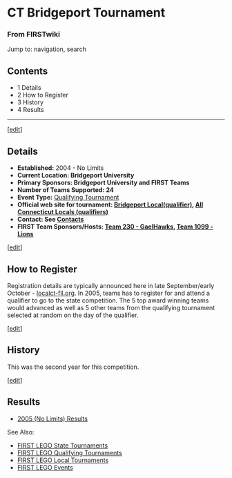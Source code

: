 # CT Bridgeport Tournament

### From FIRSTwiki

Jump to: navigation, search

## Contents

  * 1 Details
  * 2 How to Register
  * 3 History
  * 4 Results  
---  
  
[[edit](/index.php?title=CT_Bridgeport_Tournament&action=edit&section=1 "Edit
section: Details" )]

## Details

  * **Established:** 2004 - No Limits 
  * **Current Location: Bridgeport University**
  * **Primary Sponsors: Bridgeport University and FIRST Teams**
  * **Number of Teams Supported: 24**
  * **Event Type:** [Qualifying Tournament](FLL_Qualifying_Tournament "FLL Qualifying Tournament" )
  * **Official web site for tournament: [Bridgeport Local(qualifier)](http://www.localct-fll.org/BridgeportLocal/BridgeportLocalHome.htm "http://www.localct-fll.org/BridgeportLocal/BridgeportLocalHome.htm" ), [All Connecticut Locals (qualifiers)](http://www.localct-fll.org/ "http://www.localct-fll.org/" )**
  * **Contact: See [Contacts](http://www.localct-fll.org/BridgeportLocal/BridgeportContacts.htm "http://www.localct-fll.org/BridgeportLocal/BridgeportContacts.htm" )**
  * **FIRST Team Sponsors/Hosts: [Team 230 - GaelHawks](230 "230" ), [Team 1099 - Lions](1099 "1099" )**

[[edit](/index.php?title=CT_Bridgeport_Tournament&action=edit&section=2 "Edit
section: How to Register" )]

## How to Register

Registration details are typically announced here in late September/early
October - [localct-fll.org](http://www.localct-fll.org "http://www.localct-
fll.org" ). In 2005, teams has to register for and attend a qualifier to go to
the state competition. The 5 top award winning teams would advanced as well as
5 other teams from the qualifying tournament selected at random on the day of
the qualifier.

[[edit](/index.php?title=CT_Bridgeport_Tournament&action=edit&section=3 "Edit
section: History" )]

## History

This was the second year for this competition.

[[edit](/index.php?title=CT_Bridgeport_Tournament&action=edit&section=4 "Edit
section: Results" )]

## Results

  * [2005 (No Limits) Results](http://www.localct-fll.org/BridgeportLocal/BridgeportAwards.htm "http://www.localct-fll.org/BridgeportLocal/BridgeportAwards.htm" )

See Also:

  * [FIRST LEGO State Tournaments](Category:FLL_State_Tournaments "Category:FLL State Tournaments" )
  * [FIRST LEGO Qualifying Tournaments](Category:FLL_Qualifying_Tournaments "Category:FLL Qualifying Tournaments" )
  * [FIRST LEGO Local Tournaments](Category:FLL_Local_Tournaments "Category:FLL Local Tournaments" )
  * [FIRST LEGO Events](Category:FLL_Events "Category:FLL Events" )

